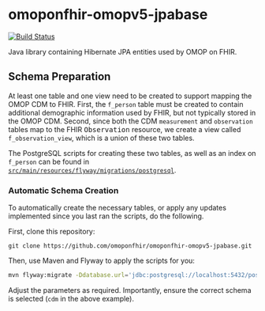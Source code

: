 # omoponfhir-omopv5-jpabase

<!-- TODO: Change this URL when merged -->
[![Build Status](https://travis-ci.org/PheMA/omoponfhir-omopv5-jpabase.svg?branch=flyway)](https://travis-ci.org/PheMA/omoponfhir-omopv5-jpabase)

Java library containing Hibernate JPA entities used by OMOP on FHIR.


## Schema Preparation

At least one table and one view need to be created to support mapping the OMOP CDM to FHIR. First, the `f_person` table
must be created to contain additional demographic information used by FHIR, but not typically stored in the OMOP CDM.
Second, since both the CDM `measurement` and `observation` tables map to the FHIR <kbd>Observation</kbd> resource, we
create a view called `f_observation_view`, which is a union of these two tables.

The PostgreSQL scripts for creating these two tables, as well as an index on `f_person` can be found in
[`src/main/resources/flyway/migrations/postgresql`](src/main/resources/flyway/migrations/postgresql).

### Automatic Schema Creation

To automatically create the necessary tables, or apply any updates implemented since you last ran the scripts, do the
following.

First, clone this repository:

```
git clone https://github.com/omoponfhir/omoponfhir-omopv5-jpabase.git
```

Then, use Maven and Flyway to apply the scripts for you:

```sh
mvn flyway:migrate -Ddatabase.url='jdbc:postgresql://localhost:5432/postgres?currentSchema=cdm' -Ddatabase.user=postgres -Ddatabase.password=postgres
```

Adjust the parameters as required. Importantly, ensure the correct schema is selected (`cdm` in the above example).